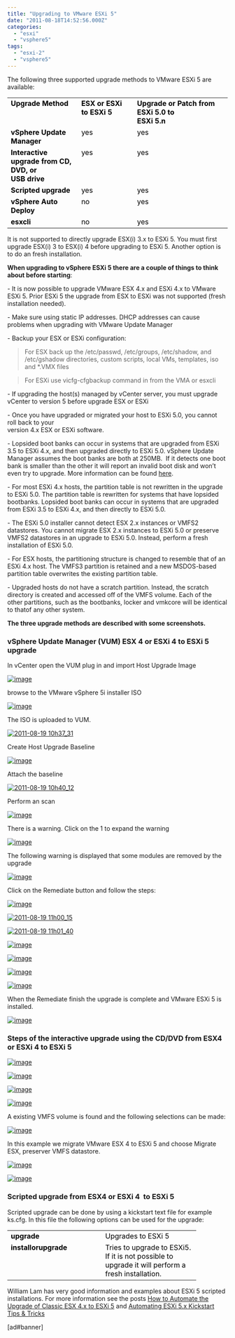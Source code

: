 ```yaml
---
title: "Upgrading to VMware ESXi 5"
date: "2011-08-18T14:52:56.000Z"
categories: 
  - "esxi"
  - "vsphere5"
tags: 
  - "esxi-2"
  - "vsphere5"
---
```


The following three supported upgrade methods to VMware ESXi 5 are available:

<table border="0" cellspacing="0" cellpadding="2" width="580"><tbody><tr><td valign="top" width="173"><strong><font color="#000000">Upgrade Method</font></strong></td><td valign="top" width="146"><strong><font color="#000000">ESX or ESXi to ESXi 5</font></strong></td><td valign="top" width="259"><strong><font color="#000000">Upgrade or Patch from ESXi 5.0 to<br>ESXi 5.n</font></strong></td></tr><tr><td valign="top" width="173"><strong><font color="#000000">vSphere Update Manager</font></strong></td><td valign="top" width="146"><font color="#000000">yes</font></td><td valign="top" width="259"><font color="#000000">yes</font></td></tr><tr><td valign="top" width="173"><strong><font color="#000000">Interactive upgrade from CD, DVD, or<br>USB drive</font></strong></td><td valign="top" width="146"><font color="#000000">yes</font></td><td valign="top" width="259"><font color="#000000">yes</font></td></tr><tr><td valign="top" width="173"><strong><font color="#000000">Scripted upgrade</font></strong></td><td valign="top" width="146"><font color="#000000">yes</font></td><td valign="top" width="259"><font color="#000000">yes</font></td></tr><tr><td valign="top" width="173"><strong><font color="#000000">vSphere Auto Deploy</font></strong></td><td valign="top" width="146"><font color="#000000">no</font></td><td valign="top" width="259"><font color="#000000">yes</font></td></tr><tr><td valign="top" width="173"><strong><font color="#000000">esxcli</font></strong></td><td valign="top" width="146"><font color="#000000">no</font></td><td valign="top" width="259"><font color="#000000">yes</font></td></tr></tbody></table>

It is not supported to directly upgrade ESX(i) 3.x to ESXi 5. You must first upgrade ESX(i) 3 to ESX(i) 4 before upgrading to ESXi 5. Another option is to do an fresh installation.

**When upgrading to vSphere ESXi 5 there are a couple of things to think about before starting**:

\- It is now possible to upgrade VMware ESX 4.x and ESXi 4.x to VMware ESXi 5. Prior ESXi 5 the upgrade from ESX to ESXi was not supported (fresh installation needed).

\- Make sure using static IP addresses. DHCP addresses can cause problems when upgrading with VMware Update Manager

\- Backup your ESX or ESXi configuration:

> For ESX back up the /etc/passwd, /etc/groups, /etc/shadow, and /etc/gshadow directories, custom scripts, local VMs, templates, iso and \*.VMX files

> For ESXi use vicfg-cfgbackup command in from the VMA or esxcli

\- If upgrading the host(s) managed by vCenter server, you must upgrade vCenter to version 5 before upgrade ESX or ESXi

\- Once you have upgraded or migrated your host to ESXi 5.0, you cannot roll back to your  
version 4.x ESX or ESXi software.

\- Lopsided boot banks can occur in systems that are upgraded from ESXi 3.5 to ESXi 4.x, and then upgraded directly to ESXi 5.0. vSphere Update Manager assumes the boot banks are both at 250MB.  If it detects one boot bank is smaller than the other it will report an invalid boot disk and won’t even try to upgrade. More information can be found [here](http://blogs.vmware.com/esxi/2011/08/esxi-and-lopsided-bootbanks.html).

\- For most ESXi 4.x hosts, the partition table is not rewritten in the upgrade to ESXi 5.0. The partition table is rewritten for systems that have lopsided bootbanks. Lopsided boot banks can occur in systems that are upgraded from ESXi 3.5 to ESXi 4.x, and then directly to ESXi 5.0.

\- The ESXi 5.0 installer cannot detect ESX 2.x instances or VMFS2 datastores. You cannot migrate ESX 2.x instances to ESXi 5.0 or preserve VMFS2 datastores in an upgrade to ESXi 5.0. Instead, perform a fresh installation of ESXi 5.0.

\- For ESX hosts, the partitioning structure is changed to resemble that of an ESXi 4.x host. The VMFS3 partition is retained and a new MSDOS-based partition table overwrites the existing partition table.

\- Upgraded hosts do not have a scratch partition. Instead, the scratch directory is created and accessed off of the VMFS volume. Each of the other partitions, such as the bootbanks, locker and vmkcore will be identical to thatof any other system.

**The three upgrade methods are described with some screenshots.**

### vSphere Update Manager (VUM) ESX 4 or ESXi 4 to ESXi 5 upgrade

In vCenter open the VUM plug in and import Host Upgrade Image

[![image](images/image_thumb9.png "image")](https://www.ivobeerens.nl/wp-content/uploads/2011/08/image9.png)

browse to the VMware vSphere 5i installer ISO

[![image](images/image_thumb10.png "image")](https://www.ivobeerens.nl/wp-content/uploads/2011/08/image10.png)

The ISO is uploaded to VUM.

[![2011-08-19 10h37_31](images/2011-08-19-10h37_31_thumb.jpg "2011-08-19 10h37_31")](https://www.ivobeerens.nl/wp-content/uploads/2011/08/2011-08-19-10h37_31.jpg)

Create Host Upgrade Baseline

[![image](images/image_thumb11.png "image")](https://www.ivobeerens.nl/wp-content/uploads/2011/08/image11.png)

Attach the baseline

[![2011-08-19 10h40_12](images/2011-08-19-10h40_12_thumb.jpg "2011-08-19 10h40_12")](https://www.ivobeerens.nl/wp-content/uploads/2011/08/2011-08-19-10h40_12.jpg)

Perform an scan

[![image](images/image_thumb12.png "image")](https://www.ivobeerens.nl/wp-content/uploads/2011/08/image12.png)

There is a warning. Click on the 1 to expand the warning

[![image](images/image_thumb13.png "image")](https://www.ivobeerens.nl/wp-content/uploads/2011/08/image13.png)

The following warning is displayed that some modules are removed by the upgrade

[![image](images/image_thumb14.png "image")](https://www.ivobeerens.nl/wp-content/uploads/2011/08/image14.png)

Click on the Remediate button and follow the steps:

[![image](images/image_thumb15.png "image")](https://www.ivobeerens.nl/wp-content/uploads/2011/08/image15.png)

[![2011-08-19 11h00_15](images/2011-08-19-11h00_15_thumb.jpg "2011-08-19 11h00_15")](https://www.ivobeerens.nl/wp-content/uploads/2011/08/2011-08-19-11h00_15.jpg)

[![2011-08-19 11h01_40](images/2011-08-19-11h01_40_thumb.jpg "2011-08-19 11h01_40")](https://www.ivobeerens.nl/wp-content/uploads/2011/08/2011-08-19-11h01_40.jpg)

[![image](images/image_thumb16.png "image")](https://www.ivobeerens.nl/wp-content/uploads/2011/08/image16.png)

[![image](images/image_thumb17.png "image")](https://www.ivobeerens.nl/wp-content/uploads/2011/08/image17.png)

[![image](images/image_thumb18.png "image")](https://www.ivobeerens.nl/wp-content/uploads/2011/08/image18.png)

[![image](images/image_thumb19.png "image")](https://www.ivobeerens.nl/wp-content/uploads/2011/08/image19.png)

When the Remediate finish the upgrade is complete and VMware ESXi 5 is installed.

[![image](images/image_thumb20.png "image")](https://www.ivobeerens.nl/wp-content/uploads/2011/08/image20.png)

### Steps of the interactive upgrade using the CD/DVD from ESX4 or ESXi 4 to ESXi 5

[![image](images/image_thumb2.png "image")](https://www.ivobeerens.nl/wp-content/uploads/2011/08/image2.png)

[![image](images/image_thumb3.png "image")](https://www.ivobeerens.nl/wp-content/uploads/2011/08/image3.png)

[![image](images/image_thumb4.png "image")](https://www.ivobeerens.nl/wp-content/uploads/2011/08/image4.png)

[![image](images/image_thumb5.png "image")](https://www.ivobeerens.nl/wp-content/uploads/2011/08/image5.png)

A existing VMFS volume is found and the following selections can be made:

[![image](images/image_thumb6.png "image")](https://www.ivobeerens.nl/wp-content/uploads/2011/08/image6.png)

In this example we migrate VMware ESX 4 to ESXi 5 and choose Migrate ESX, preserver VMFS datastore.

[![image](images/image_thumb7.png "image")](https://www.ivobeerens.nl/wp-content/uploads/2011/08/image7.png)

[![image](images/image_thumb8.png "image")](https://www.ivobeerens.nl/wp-content/uploads/2011/08/image8.png)

### Scripted upgrade from ESX4 or ESXi 4  to ESXi 5

Scripted upgrade can be done by using a kickstart text file for example ks.cfg. In this file the following options can be used for the upgrade:

<table border="0" cellspacing="0" cellpadding="2" width="400"><tbody><tr><td valign="top" width="200"><strong><font color="#000000">upgrade</font></strong></td><td valign="top" width="200"><font color="#000000">Upgrades to ESXi 5</font></td></tr><tr><td valign="top" width="200"><font color="#000000"><strong>installorupgrade</strong></font></td><td valign="top" width="200"><font color="#000000">Tries to upgrade to ESXi5. If it is not possible to upgrade it will perform a fresh installation.</font></td></tr></tbody></table>

William Lam has very good information and examples about ESXi 5 scripted installations. For more information see the posts [How to Automate the Upgrade of Classic ESX 4.x to ESXi 5](http://www.virtuallyghetto.com/2011/08/how-to-automate-upgrade-of-classic-esx.html) and [Automating ESXi 5.x Kickstart Tips & Tricks](http://www.virtuallyghetto.com/2011/07/automating-esxi-5x-kickstart-tips.html)

\[ad#banner\]
